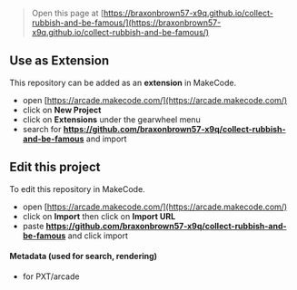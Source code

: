  


> Open this page at [https://braxonbrown57-x9q.github.io/collect-rubbish-and-be-famous/](https://braxonbrown57-x9q.github.io/collect-rubbish-and-be-famous/)

## Use as Extension

This repository can be added as an **extension** in MakeCode.

* open [https://arcade.makecode.com/](https://arcade.makecode.com/)
* click on **New Project**
* click on **Extensions** under the gearwheel menu
* search for **https://github.com/braxonbrown57-x9q/collect-rubbish-and-be-famous** and import

## Edit this project

To edit this repository in MakeCode.

* open [https://arcade.makecode.com/](https://arcade.makecode.com/)
* click on **Import** then click on **Import URL**
* paste **https://github.com/braxonbrown57-x9q/collect-rubbish-and-be-famous** and click import

#### Metadata (used for search, rendering)

* for PXT/arcade
<script src="https://makecode.com/gh-pages-embed.js"></script><script>makeCodeRender("{{ site.makecode.home_url }}", "{{ site.github.owner_name }}/{{ site.github.repository_name }}");</script>
